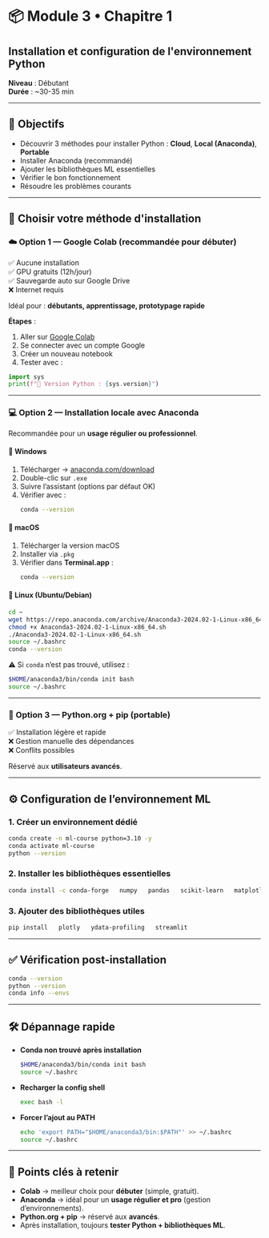 # 📦 Module 3 • Chapitre 1  
## Installation et configuration de l'environnement Python

**Niveau** : Débutant  
**Durée** : ~30-35 min  

---

## 🎯 Objectifs
- Découvrir 3 méthodes pour installer Python : **Cloud**, **Local (Anaconda)**, **Portable**  
- Installer Anaconda (recommandé)  
- Ajouter les bibliothèques ML essentielles  
- Vérifier le bon fonctionnement  
- Résoudre les problèmes courants  

---

## 🔑 Choisir votre méthode d'installation

### ☁️ Option 1 — **Google Colab** (recommandée pour débuter)
✅ Aucune installation  
✅ GPU gratuits (12h/jour)  
✅ Sauvegarde auto sur Google Drive  
❌ Internet requis  

Idéal pour : **débutants, apprentissage, prototypage rapide**  

**Étapes** :
1. Aller sur [Google Colab](https://colab.research.google.com)  
2. Se connecter avec un compte Google  
3. Créer un nouveau notebook  
4. Tester avec :  

```python
import sys
print(f"🐍 Version Python : {sys.version}")
```

---

### 💻 Option 2 — **Installation locale avec Anaconda**  
Recommandée pour un **usage régulier ou professionnel**.

#### 🔹 Windows
1. Télécharger → [anaconda.com/download](https://www.anaconda.com/download)  
2. Double-clic sur `.exe`  
3. Suivre l’assistant (options par défaut OK)  
4. Vérifier avec :  
   ```bash
   conda --version
   ```

#### 🔹 macOS
1. Télécharger la version macOS  
2. Installer via `.pkg`  
3. Vérifier dans **Terminal.app** :  
   ```bash
   conda --version
   ```

#### 🔹 Linux (Ubuntu/Debian)
```bash
cd ~
wget https://repo.anaconda.com/archive/Anaconda3-2024.02-1-Linux-x86_64.sh
chmod +x Anaconda3-2024.02-1-Linux-x86_64.sh
./Anaconda3-2024.02-1-Linux-x86_64.sh
source ~/.bashrc
conda --version
```

⚠️ Si `conda` n’est pas trouvé, utilisez :  
```bash
$HOME/anaconda3/bin/conda init bash
source ~/.bashrc
```

---

### 🎒 Option 3 — **Python.org + pip** (portable)  
✅ Installation légère et rapide  
❌ Gestion manuelle des dépendances  
❌ Conflits possibles  

Réservé aux **utilisateurs avancés**.

---

## ⚙️ Configuration de l’environnement ML

### 1. Créer un environnement dédié
```bash
conda create -n ml-course python=3.10 -y
conda activate ml-course
python --version
```

### 2. Installer les bibliothèques essentielles
```bash
conda install -c conda-forge   numpy   pandas   scikit-learn   matplotlib   seaborn   jupyter   notebook -y
```

### 3. Ajouter des bibliothèques utiles
```bash
pip install   plotly   ydata-profiling   streamlit
```

---

## ✅ Vérification post-installation
```bash
conda --version
python --version
conda info --envs
```

---

## 🛠️ Dépannage rapide

- **Conda non trouvé après installation**  
  ```bash
  $HOME/anaconda3/bin/conda init bash
  source ~/.bashrc
  ```

- **Recharger la config shell**  
  ```bash
  exec bash -l
  ```

- **Forcer l’ajout au PATH**  
  ```bash
  echo 'export PATH="$HOME/anaconda3/bin:$PATH"' >> ~/.bashrc
  source ~/.bashrc
  ```

---

## 📌 Points clés à retenir
- **Colab** → meilleur choix pour **débuter** (simple, gratuit).  
- **Anaconda** → idéal pour un **usage régulier et pro** (gestion d’environnements).  
- **Python.org + pip** → réservé aux **avancés**.  
- Après installation, toujours **tester Python + bibliothèques ML**.  
